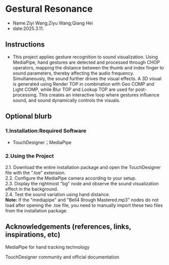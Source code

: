 # Gestural Resonance
- Name:Ziyi Wang;Ziyu Wang;Qiang Hei
- date:2025.3.11.
## Instructions
- This project applies gesture recognition to sound visualization. Using MediaPipe, hand gestures are detected and processed through CHOP operators, mapping the distance between the thumb and index finger to sound parameters, thereby affecting the audio frequency. Simultaneously, the sound further drives the visual effects. A 3D visual is generated using Render TOP in combination with Geo COMP and Light COMP, while Blur TOP and Lookup TOP are used for post-processing. This creates an interactive loop where gestures influence sound, and sound dynamically controls the visuals.
## Optional blurb
### 1.Installation:Required Software
- TouchDesigner；MediaPipe
### 2.Using the Project
   2.1. Download the entire installation package and open the TouchDesigner file with the ".toe" extension.  
   2.2. Configure the MediaPipe camera according to your setup.  
   2.3. Display the rightmost "bg" node and observe the sound visualization effect in the background.  
   2.4. Test the sound variation using hand distance.  
**Note:** If the "mediapipe" and "Bell4 Rrough Mastered.mp3" nodes do not load after opening the .toe file, you need to manually import these two files from the installation package.
## Acknowledgements (references, links, inspirations, etc)
MediaPipe for hand tracking technology

TouchDesigner community and official documentation
